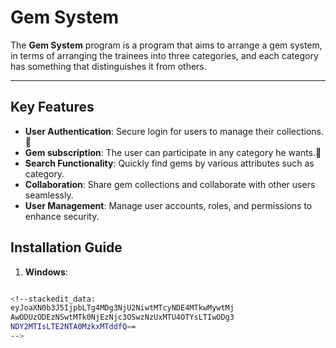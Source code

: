 # Gem System
The **Gem System** program is a program that aims to arrange a gem system, in terms of arranging the trainees into three categories, and each category has something that distinguishes it from others.

---

## Key Features
-  **User Authentication**: Secure login for users to manage their collections.:key:
-  **Gem subscription**: The user can participate in any category he wants.:money_with_wings:
- **Search Functionality**: Quickly find gems by various attributes such as category.
- **Collaboration**: Share gem collections and collaborate with other users seamlessly.
- **User Management**: Manage user accounts, roles, and permissions to enhance security.

## Installation Guide  
1.  **Windows**:
 ```bash git clone https://github.com/yourusername/gem-system.git cd gem-system npm install npm start

<!--stackedit_data:
eyJoaXN0b3J5IjpbLTg4MDg3NjU2NiwtMTcyNDE4MTkwMywtMj
AwODUzODEzNSwtMTk0NjEzNjc3OSwzNzUxMTU4OTYsLTIwODg3
NDY2MTIsLTE2NTA0MzkxMTddfQ==
-->